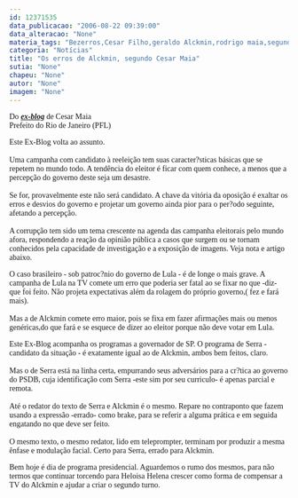 ```yaml
---
id: 12371535
data_publicacao: "2006-08-22 09:39:00"
data_alteracao: "None"
materia_tags: "Bezerros,Cesar Filho,geraldo Alckmin,rodrigo maia,segundo turno"
categoria: "Notícias"
title: "Os erros de Alckmin, segundo Cesar Maia"
sutia: "None"
chapeu: "None"
autor: "None"
imagem: "None"
---
```

<p><P><FONT face=Verdana>Do <STRONG><EM><A href=\"https://cesarmaia.blogspot.com/\" target=_blank>ex-blog</A></EM></STRONG> de Cesar Maia<BR>Prefeito do Rio de Janeiro (PFL)</FONT></P></p>
<p><P><FONT face=Verdana>Este Ex-Blog volta ao assunto. <BR></FONT><FONT face=Verdana><BR>Uma campanha com candidato à reeleição tem suas caracter?sticas básicas que se repetem no mundo todo. A tendência do eleitor é ficar com quem conhece, a menos que a percepção do governo deste seja um desastre. <BR><BR>Se for, provavelmente este não será candidato. A chave da vitória da oposição é exaltar os erros e desvios do governo e projetar um governo ainda pior para o per?odo seguinte, afetando a percepção. <BR><BR>A corrupção tem sido um tema crescente na agenda das campanha eleitorais pelo mundo afora, respondendo a reação da opinião pública a casos que surgem ou se tornam conhecidos pela capacidade de investigação e a exposição de imagens. Veja nota e artigo abaixo.</FONT></P></p>
<p><P><FONT face=Verdana>O caso brasileiro - sob patroc?nio do governo de Lula - é de longe o mais grave. A campanha de Lula na TV comete um erro que poderia ser fatal ao se fixar no que -diz- que foi feito. Não projeta expectativas além da rolagem do próprio governo,( fez e fará mais). <BR><BR>Mas a de Alckmin comete erro maior, pois se fixa em fazer afirmações mais ou menos genéricas,do que fará e se esquece de dizer ao eleitor porque não deve votar em Lula.</FONT></P></p>
<p><P><FONT face=Verdana>Este Ex-Blog acompanha os programas a governador de SP. O programa de Serra - candidato da situação - é exatamente igual ao de Alckmin, ambos bem feitos, claro. <BR><BR>Mas o de Serra está na linha certa, empurrando seus adversários para a cr?tica ao governo do PSDB, cuja identificação com Serra -este sim por seu curriculo- é apenas parcial e remota. <BR><BR>Até o redator do texto de Serra e Alckmin é o mesmo. Repare no contraponto que fazem usando a expressão -errado- como brake, para se referir a alguma prática e em seguida engatando no que deve ser feito. <BR><BR>O mesmo texto, o mesmo redator, lido em teleprompter, terminam por produzir a mesma ênfase e modulação facial. Certo para Serra, errado para Alckmin. </FONT></P></p>
<p><P><FONT face=Verdana>Bem hoje é dia de programa presidencial. Aguardemos o rumo dos mesmos, para não termos que continuar torcendo para Heloisa Helena crescer como forma de compensar a TV do Alckmin e ajudar a criar o segundo turno.</FONT></P> </p>
